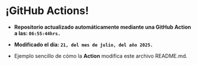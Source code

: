 # ¡GitHub Actions!
* **Repositorio actualizado automáticamente mediante una GitHub Action a las: `06:55:44hrs.`**
* **Modificado el día: `21, del mes de julio, del año 2025.`**

* Ejemplo sencillo de cómo la **Action** modifica este archivo README.md.
